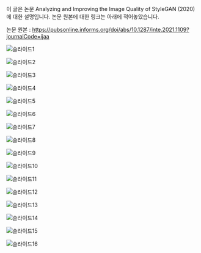 이 글은 논문 Analyzing and Improving the Image Quality of StyleGAN (2020) 에 대한 설명입니다. 논문 원본에 대한 링크는 아래에 적어놓았습니다.

논문 원본 : https://pubsonline.informs.org/doi/abs/10.1287/inte.2021.1109?journalCode=ijaa

![슬라이드1](https://user-images.githubusercontent.com/55127182/210740999-cc099290-83d2-49b7-a172-3a2a710d4d5a.PNG)

![슬라이드2](https://user-images.githubusercontent.com/55127182/210741011-03b685a7-9670-42c5-8637-79619114e4bd.PNG)

![슬라이드3](https://user-images.githubusercontent.com/55127182/210741035-005f7d41-3db0-4df1-8f7a-73d9f64f299f.PNG)

![슬라이드4](https://user-images.githubusercontent.com/55127182/210741046-877397c2-6d37-4c77-a3b2-b6640191ef96.PNG)

![슬라이드5](https://user-images.githubusercontent.com/55127182/210741063-24f18a4d-d6ea-4098-8cbc-2bff5cb9b41e.PNG)

![슬라이드6](https://user-images.githubusercontent.com/55127182/210741072-8b9992cc-ee19-4cee-8ca8-9e1a4e4f61fe.PNG)

![슬라이드7](https://user-images.githubusercontent.com/55127182/210741085-d70ad128-46df-4a70-96f1-29264ee1a84a.PNG)

![슬라이드8](https://user-images.githubusercontent.com/55127182/210741093-55ad8af3-8b5b-4091-96f7-135b4dc01aab.PNG)

![슬라이드9](https://user-images.githubusercontent.com/55127182/210741110-afccd5aa-c405-4e7e-9018-aa33d899836c.PNG)

![슬라이드10](https://user-images.githubusercontent.com/55127182/210741125-4ac89a53-bef6-41c0-83d6-30e3b8fd45dc.PNG)

![슬라이드11](https://user-images.githubusercontent.com/55127182/210741144-d06bc079-339a-4315-93a2-40472fff6947.PNG)

![슬라이드12](https://user-images.githubusercontent.com/55127182/210741158-bc446873-0fe2-418d-8f60-05d90ef714fc.PNG)

![슬라이드13](https://user-images.githubusercontent.com/55127182/210741166-b3ba3379-6f47-4e4f-a317-0a3314906260.PNG)

![슬라이드14](https://user-images.githubusercontent.com/55127182/210741174-23376d52-0beb-4e70-ac39-2ba1b681459c.PNG)

![슬라이드15](https://user-images.githubusercontent.com/55127182/210741181-00f5f36c-0c13-4d5d-9497-b41785d1d0b4.PNG)

![슬라이드16](https://user-images.githubusercontent.com/55127182/210741187-6ee53e0b-4bf1-441d-9756-67890376c12e.PNG)
